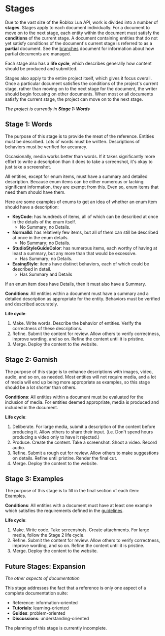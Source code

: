 # Stages
Due to the vast size of the Roblox Lua API, work is divided into a number of
**stages**. Stages apply to each document individually. For a document to move
on to the next stage, each entity within the document must satisfy the
**conditions** of the current stage. A document containing entities that do not
yet satisfy conditions of the document's current stage is referred to as a
**partial** document. See the [branches](branches.md) document for information
about how partial documents are managed.

Each stage also has a **life cycle**, which describes generally how content
should be produced and submitted.

Stages also apply to the entire project itself, which gives it focus overall.
Once a particular document satisfies the conditions of the project's current
stage, rather than moving on to the next stage for the document, the writer
should begin focusing on other documents. When most or all documents satisfy the
current stage, the project can move on to the next stage.

*The project is currently in **Stage 1: Words***

## Stage 1: Words
The purpose of this stage is to provide the meat of the reference. Entities must
be described. Lots of words must be written. Descriptions of behaviors must be
verified for accuracy.

Occasionally, media works better than words. If it takes significantly more
effort to write a description than it does to take a screenshot, it's okay to
just take a screenshot.

All entities, except for enum items, must have a summary and detailed
description. Because enum items can be either numerous or lacking significant
information, they are exempt from this. Even so, enum items that need them
should have them.

Here are some examples of enums to get an idea of whether an enum item should
have a description:

- **KeyCode**: has hundreds of items, all of which can be described at once in
  the details of the enum itself.
	- No Summary; no Details.
- **NormalId**: has relatively few items, but all of them can still be described
  at once in the enum details.
	- No Summary; no Details.
- **StudioStyleGuideColor**: has numerous items, each worthy of having at least
  a summary, but any more than that would be excessive.
	- Has Summary; no Details.
- **EasingStyle**: items have distinct behaviors, each of which could be
  described in detail.
	- Has Summary and Details

If an enum item does have Details, then it must also have a Summary.

**Conditions**: All entities within a document must have a summary and a
detailed description as appropriate for the entity. Behaviors must be verified
and described accurately.

**Life cycle**:
1. Make. Write words. Describe the behavior of entities. Verify the correctness
   of these descriptions.
2. Refine. Submit the content for review. Allow others to verify correctness,
   improve wording, and so on. Refine the content until it is pristine.
3. Merge. Deploy the content to the website.

## Stage 2: Garnish
The purpose of this stage is to enhance descriptions with images, video, audio,
and so on, as needed. Most entities will not require media, and a lot of media
will end up being more appropriate as examples, so this stage should be a lot
shorter than others.

**Conditions**: All entities within a document must be evaluated for the
inclusion of media. For entities deemed appropriate, media is produced and
included in the document.

**Life cycle**:
1. Deliberate. For large media, submit a description of the content before
   producing it. Allow others to share their input. (i.e. Don't spend hours
   producing a video only to have it rejected.)
2. Produce. Create the content. Take a screenshot. Shoot a video. Record audio.
3. Refine. Submit a rough cut for review. Allow others to make suggestions on
   details. Refine until pristine. Render the final cut.
4. Merge. Deploy the content to the website.

## Stage 3: Examples
The purpose of this stage is to fill in the final section of each item:
Examples.

**Conditions**: All entities with a document must have at least one example
which satisfies the requirements defined in the [guidelines](GUIDELINES.md).

**Life cycle**:
1. Make. Write code. Take screenshots. Create attachments. For large media,
   follow the Stage 2 life cycle.
2. Refine. Submit the content for review. Allow others to verify correctness,
   improve wording, and so on. Refine the content until it is pristine.
3. Merge. Deploy the content to the website.

## Future Stages: Expansion
*The other aspects of documentation*

This stage addresses the fact that a reference is only one aspect of a complete
documentation suite:

- Reference: information-oriented
- **Tutorials**: learning-oriented
- **Guides**: problem-oriented
- **Discussions**: understanding-oriented

The planning of this stage is currently incomplete.
